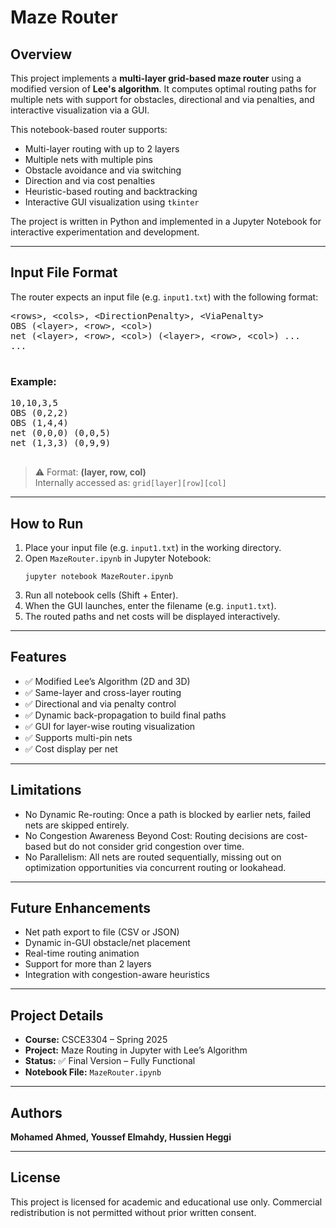 <!DOCTYPE html>
<html lang="en">
<head>
  <meta charset="UTF-8">
</head>
<body>

  <h1>Maze Router</h1>

  <h2>Overview</h2>
  <p>
    This project implements a <strong>multi-layer grid-based maze router</strong> using a modified version of <strong>Lee's algorithm</strong>. It computes optimal routing paths for multiple nets with support for obstacles, directional and via penalties, and interactive visualization via a GUI.
  </p>
  <p>This notebook-based router supports:</p>
  <ul>
    <li>Multi-layer routing with up to 2 layers</li>
    <li>Multiple nets with multiple pins</li>
    <li>Obstacle avoidance and via switching</li>
    <li>Direction and via cost penalties</li>
    <li>Heuristic-based routing and backtracking</li>
    <li>Interactive GUI visualization using <code>tkinter</code></li>
  </ul>
  <p>The project is written in Python and implemented in a Jupyter Notebook for interactive experimentation and development.</p>

  <hr>

  <h2>Input File Format</h2>
  <p>The router expects an input file (e.g. <code>input1.txt</code>) with the following format:</p>
  <pre>
&lt;rows&gt;, &lt;cols&gt;, &lt;DirectionPenalty&gt;, &lt;ViaPenalty&gt;
OBS (&lt;layer&gt;, &lt;row&gt;, &lt;col&gt;)
net (&lt;layer&gt;, &lt;row&gt;, &lt;col&gt;) (&lt;layer&gt;, &lt;row&gt;, &lt;col&gt;) ...
...
  </pre>

  <h3>Example:</h3>
  <pre>
10,10,3,5
OBS (0,2,2)
OBS (1,4,4)
net (0,0,0) (0,0,5)
net (1,3,3) (0,9,9)
  </pre>
  <blockquote>
    ⚠️ Format: <strong>(layer, row, col)</strong><br>
    Internally accessed as: <code>grid[layer][row][col]</code>
  </blockquote>

  <hr>

  <h2>How to Run</h2>
  <ol>
    <li>Place your input file (e.g. <code>input1.txt</code>) in the working directory.</li>
    <li>Open <code>MazeRouter.ipynb</code> in Jupyter Notebook:
      <pre><code>jupyter notebook MazeRouter.ipynb</code></pre>
    </li>
    <li>Run all notebook cells (Shift + Enter).</li>
    <li>When the GUI launches, enter the filename (e.g. <code>input1.txt</code>).</li>
    <li>The routed paths and net costs will be displayed interactively.</li>
  </ol>

  <hr>

  <h2>Features</h2>
  <ul>
    <li>✅ Modified Lee’s Algorithm (2D and 3D)</li>
    <li>✅ Same-layer and cross-layer routing</li>
    <li>✅ Directional and via penalty control</li>
    <li>✅ Dynamic back-propagation to build final paths</li>
    <li>✅ GUI for layer-wise routing visualization</li>
    <li>✅ Supports multi-pin nets</li>
    <li>✅ Cost display per net</li>
  </ul>

  <hr>

  <h2>Limitations</h2>
  <ul>
    <li>No Dynamic Re-routing: Once a path is blocked by earlier nets, failed nets are skipped entirely.</li>
    <li>No Congestion Awareness Beyond Cost: Routing decisions are cost-based but do not consider grid congestion over time.</li>
    <li>No Parallelism: All nets are routed sequentially, missing out on optimization opportunities via concurrent routing or lookahead.</li>
  </ul>

  <hr>

  <h2>Future Enhancements</h2>
  <ul>
    <li>Net path export to file (CSV or JSON)</li>
    <li>Dynamic in-GUI obstacle/net placement</li>
    <li>Real-time routing animation</li>
    <li>Support for more than 2 layers</li>
    <li>Integration with congestion-aware heuristics</li>
  </ul>

  <hr>

  <h2>Project Details</h2>
  <ul>
    <li><strong>Course:</strong> CSCE3304 – Spring 2025</li>
    <li><strong>Project:</strong> Maze Routing in Jupyter with Lee’s Algorithm</li>
    <li><strong>Status:</strong> ✅ Final Version – Fully Functional</li>
    <li><strong>Notebook File:</strong> <code>MazeRouter.ipynb</code></li>
  </ul>

  <hr>

  <h2>Authors</h2>
  <p><strong>Mohamed Ahmed, Youssef Elmahdy, Hussien Heggi</strong></p>

  <hr>

  <h2>License</h2>
  <p>
    This project is licensed for academic and educational use only.
    Commercial redistribution is not permitted without prior written consent.
  </p>

</body>
</html>
